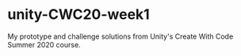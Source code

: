 # unity-CWC20-week1
My prototype and challenge solutions from Unity's Create With Code Summer 2020 course.
